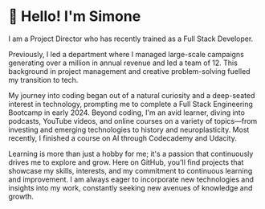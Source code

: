 # :wave: Hello! I'm Simone

I am a Project Director who has recently trained as a Full Stack Developer. 

Previously, I led a department where I managed large-scale campaigns generating over a million in annual revenue and led a team of 12. This background in project management and creative problem-solving fuelled my transition to tech.

My journey into coding began out of a natural curiosity and a deep-seated interest in technology, prompting me to complete a Full Stack Engineering Bootcamp in early 2024. Beyond coding, I'm an avid learner, diving into podcasts, YouTube videos, and online courses on a variety of topics—from investing and emerging technologies to history and neuroplasticity. Most recently, I finished a course on AI through Codecademy and Udacity.

Learning is more than just a hobby for me; it's a passion that continuously drives me to explore and grow. Here on GitHub, you'll find projects that showcase my skills, interests, and my commitment to continuous learning and improvement. I am always eager to incorporate new technologies and insights into my work, constantly seeking new avenues of knowledge and growth.
